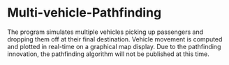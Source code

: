# Multi-vehicle-Pathfinding
The program simulates multiple vehicles picking up passengers and dropping them off at their final destination.  Vehicle movement is computed and plotted in real-time on a graphical map display.  Due to the pathfinding innovation, the pathfinding algorithm will not be published at this time.
